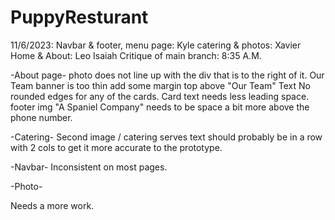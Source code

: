 # PuppyResturant

11/6/2023:
Navbar & footer, menu page: Kyle
catering & photos: Xavier
Home & About: Leo
Isaiah Critique of main branch: 
8:35 A.M.

-About page-
photo does not line up with the div that is to the right of it.
Our Team banner is too thin add some margin top above "Our Team" Text
No rounded edges for any of the cards. 
Card text needs less leading space.
footer img "A Spaniel Company" needs to be space a bit more above the phone number.

-Catering-
Second image / catering serves text should probably be in a row with 2 cols to get it more accurate to the prototype.

-Navbar-
Inconsistent on most pages.

-Photo-

Needs a more work. 